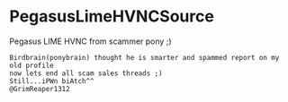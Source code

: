 # PegasusLimeHVNCSource
Pegasus LIME HVNC from scammer pony ;)
```
Birdbrain(ponybrain) thought he is smarter and spammed report on my old profile 
now lets end all scam sales threads ;)
Still...iPWn biAtch^^
@GrimReaper1312
```
